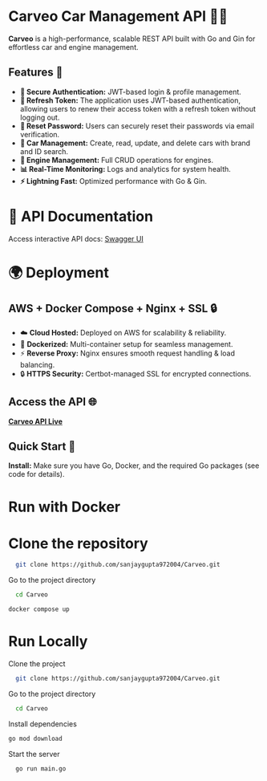 # Carveo Car Management API 🚗💨

**Carveo** is a high-performance, scalable REST API built with Go and Gin for effortless car and engine management.

## Features 🚀
- **🔐 Secure Authentication:** JWT-based login & profile management.
- **🔄 Refresh Token:** The application uses JWT-based authentication, allowing users to renew their access token with a refresh token without logging out.
- **🔑 Reset Password:** Users can securely reset their passwords via email verification.
- **🚗 Car Management:** Create, read, update, and delete cars with brand and ID search.
- **🔧 Engine Management:** Full CRUD operations for engines.
- **📊 Real-Time Monitoring:** Logs and analytics for system health.
- **⚡ Lightning Fast:** Optimized performance with Go & Gin.


# 📖 API Documentation
Access interactive API docs: [Swagger UI](https://carveo.site/swagger/index.html)


# 🌍 Deployment
## AWS + Docker Compose + Nginx + SSL 🔒

- ☁️ **Cloud Hosted:** Deployed on AWS for scalability & reliability.
- 🐳 **Dockerized:** Multi-container setup for seamless management.
- ⚡ **Reverse Proxy:** Nginx ensures smooth request handling & load balancing.
- 🔒 **HTTPS Security:** Certbot-managed SSL for encrypted connections.


## Access the API 🌐
[**Carveo API Live**](https://carveo.site/health)


## Quick Start 🏁

**Install:** Make sure you have Go, Docker, and the required Go packages (see code for details).
# Run with Docker

# Clone the repository
```bash
  git clone https://github.com/sanjaygupta972004/Carveo.git
```

Go to the project directory
```bash
  cd Carveo
```

```bash
docker compose up
```

# Run Locally

Clone the project

```bash
  git clone https://github.com/sanjaygupta972004/Carveo.git
```

Go to the project directory

```bash
  cd Carveo
```

Install dependencies

  ```bash
  go mod download
  ```

Start the server

```bash
  go run main.go
```


